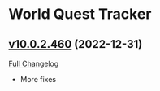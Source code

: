 # World Quest Tracker

## [v10.0.2.460](https://github.com/Tercioo/World-Quest-Tracker/tree/v10.0.2.460) (2022-12-31)
[Full Changelog](https://github.com/Tercioo/World-Quest-Tracker/compare/v10.0.2.459...v10.0.2.460) 

- More fixes  
